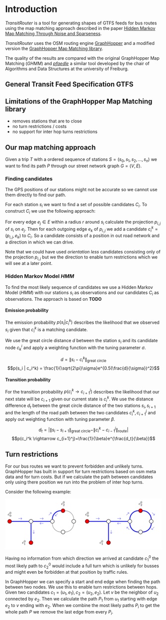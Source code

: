 # Introduction

*TransitRouter* is a tool for generating shapes of GTFS feeds for bus routes using the map matching approach described in the paper [Hidden Markov Map Matching Through Noise and Sparseness](https://www.ismll.uni-hildesheim.de/lehre/semSpatial-10s/script/6.pdf).

*TransitRouter* uses the OSM routing engine [GraphHopper]() and a modified version the [GraphHopper Map Matching library](). 

The quality of the results are compared with the original GraphHopper Map Matching (*GHMM*) and [*pfaedle*](https://github.com/ad-freiburg/pfaedle) a similar tool developed by the chair of Algorithms and Data Structures at the university of Freiburg.

## General Transit Feed Specification GTFS


## Limitations of the GraphHopper Map Matching library
- removes stations that are to close
- no turn restrictions / costs
- no support for inter hop turns restrictions



## Our map matching approach
Given a trip $T$  with a ordered sequence of stations $S = (s_0, s_1, s_2, ..., s_n)$ we want to find its path $P$ through our street network graph $G=(V, E)$.

### Finding candidates
The GPS positions of our stations might not be accurate so we cannot use them directly to find our path. 

For each station $s_i$ we want to find a set of possible candidates $C_i$. To construct $C_i$ we use the following approach:

For every edge $e_j \in E$ within a radius $r$ around $s_i$ calculate the projection $p_{i,j}$ of $s_i$ on $e_j$. Then for each outgoing edge $e_k$ of $p_{i,j}$ we add a candidate $c_i^{k} = (p_{i,j}, e_k)$ to $C_i$. So a candidate consists of a position in out road network and a direction in which we can drive.

Note that we could have used *orientation less* candidates consisting only of the projection $p_{i,j}$ but we the direction to enable turn restrictions which we will see at a later point.

### Hidden Markov Model *HMM*
To find the most likely sequence of candidates we use a Hidden Markov Model (*HMM*) with our stations $s_i$ as observations and our candidates $C_i$ as observations. The approach is based on **TODO**

#### Emission probability
The emission probability $p(s_i | c_i^k)$ describes the likelihood that we observed $s_i$ given that $c_i^k$ is a matching candidate.

We use the great circle distance $d$ between the station $s_i$ and its candidate node $c^i_k$ and apply a weighting function with the tuning parameter $\sigma$.

$$d=\|s_i - c_i^k\|_{\text{great circle}}$$
$$p(s_i | c_i^k) = \frac{1}{\sqrt{2\pi}\sigma}e^{0.5(\frac{d}{\sigma})^2}$$


#### Transition probability
For the transition probability $p(c_i^k \rightarrow c_{i+1}^j)$ describes the likelihood that our next state will be $c_{i+1}$ given our current state is $c_i^k$.
We use the distance difference $d_t$ between the great circle distance of the two stations $s_i, s_{i+1}$ and the length of the road path between the two candidates $c_i^k, c_{i+1}^j$ and apply out weighting function with tuning parameter $\beta$.

$$d_t = | \|s_i - s_{i+1}\|_{\text{great circle}} - \| c_i^k - c_{i-1}^j \|_{\text{route}} |$$
$$p(c_i^k \rightarrow c_{i+1}^j)=\frac{1}{\beta}e^{\frac{d_t}{\beta}}$$

## Turn restrictions
For our bus routes we want to prevent forbidden and unlikely turns. GraphHopper has built in support for turn restrictions based on osm meta data and for turn costs. But if we calculate the path between candidates only using there position we run into the problem of inter hop turns.

Consider the following example:

![text](resources/inter_hop_turn_restrictions.png)

Having no information from which direction we arrived at candidate $c^0_1$ the most likely path to $c^0_2$ would include a full turn which is unlikely for busses and might even be forbidden at that position by traffic rules.

In GraphHopper we can specify a start and end edge when finding the path between two nodes. We use this to enable turn restrictions between hops.
Given two candidates $c_1 = (u_1, e_1), c_2 = (u_2, e_2)$. Let $v$ be the neighbor of $u_2$ connected by $e_2$. Then we calculate the path $P_1$ from $u_1$ starting with edge $e_2$ to $v$ ending with $e_2$. 
When we combine the most likely paths $P_i$ to get the whole path $P$ we remove the last edge from every $P_i$.